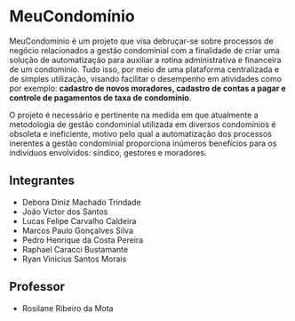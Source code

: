 # MeuCondomínio

MeuCondomínio é um projeto que visa debruçar-se sobre processos de negócio relacionados a gestão condominial com a finalidade de criar uma solução de automatização para auxiliar a rotina administrativa e financeira de um condomínio. Tudo isso, por meio de uma plataforma centralizada e de simples utilização, visando facilitar o desempenho em atividades como por exemplo: **cadastro de novos moradores, cadastro de contas a pagar e controle de pagamentos de taxa de condomínio**.

O projeto é necessário e pertinente na medida em que atualmente a metodologia de gestão condominial utilizada em diversos condomínios é obsoleta e ineficiente, motivo pelo qual a automatização dos processos inerentes a gestão condominial proporciona inúmeros benefícios para os indivíduos envolvidos: síndico, gestores e moradores.

## Integrantes

* Debora Diniz Machado Trindade
* João Victor dos Santos
* Lucas Felipe Carvalho Caldeira
* Marcos Paulo Gonçalves Silva
* Pedro Henrique da Costa Pereira
* Raphael Caracci Bustamante
* Ryan Vinicius Santos Morais

## Professor

* Rosilane Ribeiro da Mota

